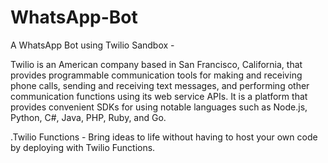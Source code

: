 # WhatsApp-Bot
A WhatsApp Bot using Twilio Sandbox - 

Twilio is an American company based in San Francisco, California, that provides programmable communication tools for making and receiving phone calls, sending and receiving text messages, and performing other communication functions using its web service APIs. It is a platform that provides convenient SDKs for using notable languages such as Node.js, Python, C#, Java, PHP, Ruby, and Go.


.Twilio Functions - 
  Bring ideas to life without having to host your own code by deploying with Twilio Functions.
